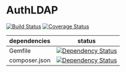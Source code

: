 AuthLDAP
====

[![Build Status](https://travis-ci.org/NetCommons3/AuthLDAP.png?branch=master)](https://travis-ci.org/NetCommons3/AuthLDAP)
[![Coverage Status](https://coveralls.io/repos/NetCommons3/AuthLDAP/badge.png?branch=master)](https://coveralls.io/r/NetCommons3/AuthLDAP?branch=master)

| dependencies | status |
| ------------ | ------ |
| Gemfile | [![Dependency Status](https://www.versioneye.com/user/projects/52f1cc16ec13757904000127/badge.png)](https://www.versioneye.com/user/projects/52f1cc16ec13757904000127) |
| composer.json | [![Dependency Status](https://www.versioneye.com/user/projects/52f1cc19ec13756b480000c4/badge.png)](https://www.versioneye.com/user/projects/52f1cc19ec13756b480000c4) |

